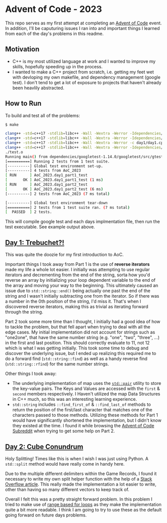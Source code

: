 # Advent of Code - 2023

This repo serves as my first attempt at completing an [Advent of Code](https://adventofcode.com/) event. In addition, I'll be caputuring issues I ran into and important things I learned from each of the day's problems in this readme.

## Motivation

- C++ is my most utilized language at work and I wanted to improve my skills, hopefully speeding up in the process.
- I wanted to make a C++ project from scratch, i.e. getting my feet wet with devloping my own makefile, and dependency management (google test). I don't tend to get a lot of exposure to projects that haven't already been heavlily abstracted.

## How to Run

To build and test all of the problems:

```bash
$ make

clang++ -std=c++17 -stdlib=libc++ -Wall -Wextra -Werror -Idependencies/googletest-1.14.0/googletest/include -Idependencies/googletest-1.14.0/googletest -c dependencies/googletest-1.14.0/googletest/src/gtest-all.cc
clang++ -std=c++17 -stdlib=libc++ -Wall -Wextra -Werror -Idependencies/googletest-1.14.0/googletest/include -Idependencies/googletest-1.14.0/googletest -c dependencies/googletest-1.14.0/googletest/src/gtest_main.cc
clang++ -std=c++17 -stdlib=libc++ -Wall -Wextra -Werror -c day1/day1.cpp
clang++ -std=c++17 -stdlib=libc++ -Wall -Wextra -Werror -Idependencies/googletest-1.14.0/googletest/include -Idependencies/googletest-1.14.0/googletest gtest-all.o gtest_main.o -Iday1 day1.o test/test.cpp -o test.o
./test.o
Running main() from dependencies/googletest-1.14.0/googletest/src/gtest_main.cc
[==========] Running 2 tests from 1 test suite.
[----------] Global test environment set-up.
[----------] 4 tests from AoC_2023
[ RUN      ] AoC_2023.day1_part1_test
[       OK ] AoC_2023.day1_part1_test (1 ms)
[ RUN      ] AoC_2023.day1_part2_test
[       OK ] AoC_2023.day1_part2_test (6 ms)
[----------] 2 tests from AoC_2023 (7 ms total)

[----------] Global test environment tear-down
[==========] 2 tests from 1 test suite ran. (7 ms total)
[  PASSED  ] 2 tests.
```

This will compile google test and each days implmentation file, then run the test executable. See example output above.

## [Day 1: Trebuchet?!](https://adventofcode.com/2023/day/1)

This was quite the doozie for my first introduction to AoC.

Important things I took away from Part 1 is the use of **reverse iterators** made my life a whole lot easier. I initially was attempting to use regular iterators and decrementing from the end of the string, sorta how you'd reverse an array by initializing your loop dependent variable to the end of the array and moving your way to the beginning. This ultimately caused an issue due to `std::string::end()` being actually one past the end of the string and I wasn't initially subtracting one from the iterator. So if there was a number in the 0th position of the string, I'd miss it. That's when I discovered reverse iterators, making this as trivial as iterating forward through the string.

Part 2 took some more time than I thought, I initially had a good idea of how to tackle the problem, but that fell apart when trying to deal with all the edge cases. My initial implementation did not account for strings such as "one2one", that have the same number string (e.g. "one", "two", "three", ...) in the first and last position. This should correctly evaluate to 11, not 12 which is what I was getting initially. This took some time to debug and discover the underlying issue, but I ended up realizing this required me to do a forward find (`std::string::find`) as well as a handy reverse find (`std::string::rfind`) for the same number strings.

Other things I took away:

- The underlying implementation of map uses the [`std::pair`](https://en.cppreference.com/w/cpp/utility/pair) utility to store the key-value pairs. The Keys and Values are accessed with the `first` & `second` members respectively. I Haven't utilized the map Data Structures in C++ much, so this was an interesting learning experience.
- `std::string` includes `::find_first_of` & `::find_last_of` methods to return the position of the first/last character that matches one of the characters passed to those methods. Utilizing these methods for Part 1 would have significantly shortened the implementation, but I didn't know they existed at the time. I found it while browsing the [Advent of Code Subreddit](https://www.reddit.com/r/adventofcode/) when trying to get some help on Part 2.

## [Day 2: Cube Conundrum](https://adventofcode.com/2023/day/2)

Holy Splitting! Times like this is when I wish I was just using Python. A `std::split` method would have really come in handy here.

Due to the multiple different delimiters within the Game Records, I found it necessary to write my own split helper function with the help of a [Stack Overflow article](https://stackoverflow.com/questions/14265581/parse-split-a-string-in-c-using-string-delimiter-standard-c). This really made the implementation a lot easier to write, other than having so many different vectors to keep track of.

Overall I felt this was a pretty straight forward problem. In this problem I tried to make use of [range based for loops](https://en.cppreference.com/w/cpp/language/range-for) as they make the implementation quite a bit more readable. I think I am going to try to use these as the default going forward on future days problems.
